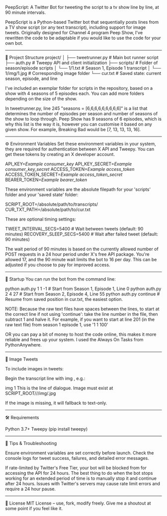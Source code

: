 
PeepScript: A Twitter Bot for tweeting the script to a tv show line by line, at 90 minute intervals.

PeepScript is a Python-based Twitter bot that sequentially posts lines from a TV show script (or any text transcript), including support for image tweets. Originally designed for Channel 4 program Peep Show, I've rewritten the code to be adaptable if you would like to use the code for your own bot.

----------------------------------------------------------------------------------------------------------

📁 Project Structure
project/
│
├── tweetrunner.py        # Main bot runner script
├── auth.py               # Tweepy API and client initialization
├── scripts/          # Folder of season/episode scripts
│   └── 1/1.txt           # Season 1, Episode 1 transcript
│   └── 1/img/1.jpg       # Corresponding image folder
└── cur.txt               # Saved state: current season, episode, and line

I've included an exemplar folder for scripts in the repository, based on a show with 4 seasons of 5 episodes each. You can add more folders depending on the size of the show. 

In tweetrunner.py, line 245 "seasons = [6,6,6,6,6,6,6,6,6]" is a list that determines the number of episodes per season and number of seasons of the show to loop through. Peep Show has 9 seasons of 6 episodes, which is why this list is the way it is, however you can customise it based on any given show. For example, Breaking Bad would be [7, 13, 13, 13, 16].

----------------------------------------------------------------------------------------------------------

⚙️ Environment Variables
Set these environment variables in your system, they are required for authentication between X API and Tweepy. You can get these tokens by creating an X developer account.

API_KEY=*Example consumer_key*
API_KEY_SECRET=*Example consumer_key_secret*
ACCESS_TOKEN=*Example access_token*
ACCESS_TOKEN_SECRET=*Example access_token_secret*
BEARER_TOKEN=*Example bearer_token*

These environment variables are the absolute filepath for your 'scripts' folder and your 'saved state' folder:

SCRIPT_ROOT=/absolute/path/to/transcripts/
CUR_TXT_PATH=/absolute/path/to/cur.txt

These are optional timing settings:

TWEET_INTERVAL_SECS=5400      # Wait between tweets (default: 90 minutes)
RECOVERY_SLEEP_SECS=5400      # Wait after failed tweet (default: 90 minutes)

The wait period of 90 minutes is based on the currently allowed number of POST requests in a 24 hour period under X's free API package. You're allowed 17, and the 90 minute wait limits the bot to 16 per day. This can be adjusted if you choose to pay for improved access.

----------------------------------------------------------------------------------------------------------
🚀 Startup
You can run the bot from the command line:

python auth.py 1 1 -1       # Start from Season 1, Episode 1, Line 0
python auth.py 2 4 27       # Start from Season 2, Episode 4, Line 55
python auth.py continue    # Resume from saved position in cur.txt, the easiest option.

NOTE: Because the raw text files have spaces between the lines, to start at the correct line if not using 'continue': take the line number in the file, then subtract 1 and halve it. For example, if you want to start at line 201 (in the raw text file) from season 1 episode 1, use '1 1 100'


OR you can pay a bit of money to host the code online, this makes it more reliable and frees up your system. I used the Always On Tasks from PythonAnywhere.

----------------------------------------------------------------------------------------------------------

📸 Image Tweets

To include images in tweets:

Begin the transcript line with img <number>, e.g.:

img 1 This is the line of dialogue.
Image must exist at SCRIPT_ROOT/<season>/<episode>/img/<number>.jpg

If the image is missing, it will fallback to text-only.

----------------------------------------------------------------------------------------------------------

🛠️ Requirements

Python 3.7+
Tweepy (pip install tweepy)

----------------------------------------------------------------------------------------------------------

🧪 Tips & Troubleshooting

Ensure environment variables are set correctly before launch.
Check the console logs for tweet success, failures, and detailed error messages.

If rate-limited by Twitter's Free Tier, your bot will be blocked from for accessing the API for 24 hours. The best thing to do when the bot stops working for an extended period of time is to manually stop it and continue after 24 hours. Issues with Twitter's servers may cause rate limit errors and require a 24 hour pause.

----------------------------------------------------------------------------------------------------------
📜 License
MIT License – use, fork, modify freely. Give me a shoutout at some point if you feel like it.